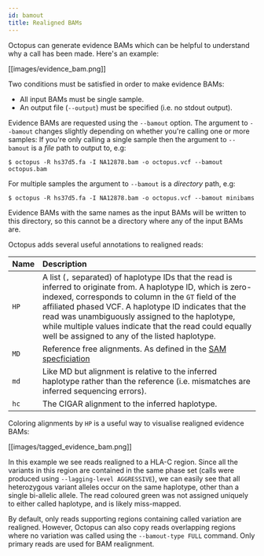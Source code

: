 ```yaml
---
id: bamout
title: Realigned BAMs
---
```


Octopus can generate evidence BAMs which can be helpful to understand why a call has been made. Here's an example:

[[images/evidence_bam.png]]

Two conditions must be satisfied in order to make evidence BAMs:

  * All input BAMs must be single sample.
  * An output file (`--output`) must be specified (i.e. no stdout output).

Evidence BAMs are requested using the `--bamout` option. The argument to `--bamout` changes slightly depending on whether you're calling one or more samples: If you're only calling a single sample then the argument to `--bamout` is a *file* path to output to, e.g:

```shell
$ octopus -R hs37d5.fa -I NA12878.bam -o octopus.vcf --bamout octopus.bam
```

For multiple samples the argument to `--bamout` is a *directory* path, e.g:

```shell
$ octopus -R hs37d5.fa -I NA12878.bam -o octopus.vcf --bamout minibams
```

Evidence BAMs with the same names as the input BAMs will be written to this directory, so this cannot be a directory where any of the input BAMs are.

Octopus adds several useful annotations to realigned reads:

| Name        | Description           |
| ------------- |:-------------|
| `HP`      | A list (`,` separated) of haplotype IDs that the read is inferred to originate from. A haplotype ID, which is zero-indexed, corresponds to column in the `GT` field of the affiliated phased VCF. A haplotype ID indicates that the read was unambiguously assigned to the haplotype, while multiple values indicate that the read could equally well be assigned to any of the listed haplotype.  |
| `MD`      | Reference free alignments. As defined in the [SAM specficiation](https://samtools.github.io/hts-specs/SAMtags.pdf) |
| `md`      | Like MD but alignment is relative to the inferred haplotype rather than the reference (i.e. mismatches are inferred sequencing errors). | 
| `hc`      | The CIGAR alignment to the inferred haplotype. |

Coloring alignments by `HP` is a useful way to visualise realigned evidence BAMs:

[[images/tagged_evidence_bam.png]]

In this example we see reads realigned to a HLA-C region. Since all the variants in this region are contained in the same phase set (calls were produced using `--lagging-level AGGRESSIVE`), we can easily see that all heterozygous variant alleles occur on the same haplotype, other than a single bi-allelic allele. The read coloured green was not assigned uniquely to either called haplotype, and is likely miss-mapped. 

By default, only reads supporting regions containing called variation are realigned. However, Octopus can also copy reads overlapping regions where no variation was called using the `--bamout-type FULL` command. Only primary reads are used for BAM realignment.